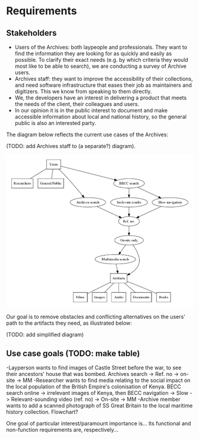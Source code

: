 # Requirements

## Stakeholders

* Users of the Archives: both laypeople and professionals. They want to find
  the information they are looking for as quickly and easily as possible. To
  clarify their exact needs (e.g. by which criteria they would most like to be
  able to search), we are conducting a survey of Archive users.
* Archives staff: they want to improve the accessibility of their collections,
  and need software infrastructure that eases their job as maintainers and
  digitizers. This we know from speaking to them directly.
* We, the developers have an interest in delivering a product that meets the
  needs of the client, their colleagues and users.
* In our opinion it is in the public interest to document and make accessible
  information about local and national history, so the general public is also
  an interested party.

The diagram below reflects the current use cases of the Archives:

(TODO: add Archives staff to (a separate?) diagram).

![](graphviz/domain-model.png?raw=true)

Our goal is to remove obstacles and conflicting alternatives on the users' path
to the artifacts they need, as illustrated below:

(TODO: add simplified diagram)

## Use case goals (TODO: make table)

-Layperson wants to find images of Castle Street before the war, to see their
 ancestors' house that was bombed.
 Archives search -> Ref. no -> on-site -> MM
-Researcher wants to find media relating to the social impact on the local
 population of the British Empire's colonisation of Kenya.
 BECC search online -> irrelevant images of Kenya, then BECC navigation -> Slow
 -> Relevant-sounding video (ref. no) -> On-site -> MM
-Archive member wants to add a scanned photograph of SS Great Britain to the
 local maritime history collection. Flowchart?

One goal of particular interest/paramount importance is... Its functional and
non-function requirements are, respectively...

